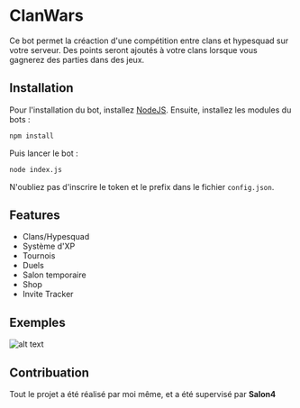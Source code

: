 # ClanWars

Ce bot permet la créaction d'une compétition entre clans et hypesquad sur votre serveur. Des points seront ajoutés à votre clans lorsque vous gagnerez des parties dans des jeux. 

## Installation

Pour l'installation du bot, installez [NodeJS](https://nodejs.org/fr/).
Ensuite, installez les modules du bots :
```bash
npm install
```
Puis lancer le bot :
```bash
node index.js
```

N'oubliez pas d'inscrire le token et le prefix dans le fichier `config.json`.

## Features

- Clans/Hypesquad
- Système d'XP
- Tournois
- Duels
- Salon temporaire
- Shop
- Invite Tracker

## Exemples

![alt text](http://url/to/img.png)

## Contribuation
Tout le projet a été réalisé par moi même, et a été supervisé par **Salon4**
